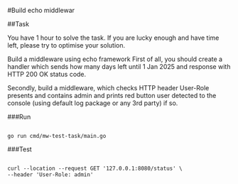 #Build echo middlewar

##Task


You have 1 hour to solve the task. If you are lucky enough and have time left, please try to optimise your solution.

Build a middleware using echo framework
First of all, you should create a handler which sends how many days left until 1 Jan 2025 and response with HTTP 200 OK status code.

Secondly, build a middleware, which checks HTTP header User-Role presents and contains admin and prints red button user detected to the console (using default log package or any 3rd party) if so.

###Run

```

go run cmd/mw-test-task/main.go

```

###Test

```

curl --location --request GET '127.0.0.1:8080/status' \
--header 'User-Role: admin'

```
